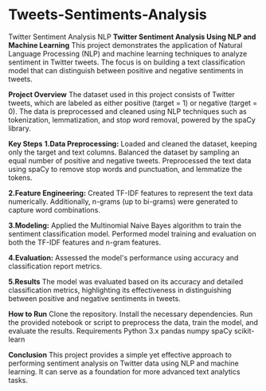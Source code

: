 # Tweets-Sentiments-Analysis
Twitter Sentiment Analysis NLP
**Twitter Sentiment Analysis Using NLP and Machine Learning**
  This project demonstrates the application of Natural Language Processing (NLP) and machine learning techniques to analyze sentiment in Twitter tweets. The focus is on building a text classification model that can distinguish between positive and negative sentiments in tweets.

**Project Overview**
  The dataset used in this project consists of Twitter tweets, which are labeled as either positive (target = 1) or negative (target = 0). The data is preprocessed and cleaned using NLP techniques such as tokenization, lemmatization, and stop word removal, powered by the spaCy library.

**Key Steps**
**1.**Data Preprocessing:****
Loaded and cleaned the dataset, keeping only the target and text columns.
Balanced the dataset by sampling an equal number of positive and negative tweets.
Preprocessed the text data using spaCy to remove stop words and punctuation, and lemmatize the tokens.

**2.Feature Engineering:**
Created TF-IDF features to represent the text data numerically.
Additionally, n-grams (up to bi-grams) were generated to capture word combinations.

**3.Modeling:**
Applied the Multinomial Naive Bayes algorithm to train the sentiment classification model.
Performed model training and evaluation on both the TF-IDF features and n-gram features.

**4.Evaluation:**
Assessed the model's performance using accuracy and classification report metrics.

**5.Results**
The model was evaluated based on its accuracy and detailed classification metrics, highlighting its effectiveness in distinguishing between positive and negative sentiments in tweets.

**How to Run**
Clone the repository.
Install the necessary dependencies.
Run the provided notebook or script to preprocess the data, train the model, and evaluate the results.
Requirements
Python 3.x
pandas
numpy
spaCy
scikit-learn

**Conclusion**
This project provides a simple yet effective approach to performing sentiment analysis on Twitter data using NLP and machine learning. It can serve as a foundation for more advanced text analytics tasks.
